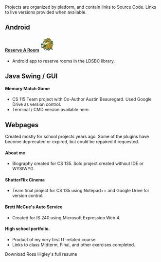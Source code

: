 Projects are organized by platform, and contain links to Source Code. Links to live versions provided when available. 

## Android
#### [Reserve A Room](https://github.com/Deedsogado/ReserveARoom) ![Larry the Lion &copy; 2013 LDSBC](https://raw.githubusercontent.com/Deedsogado/ReserveARoom/master/app/src/main/res/drawable-mdpi/ic_launcher.png)
  * Android app to reserve rooms in the LDSBC library.

## Java Swing / GUI
#### Memory Match Game  
  * CS 115 Team project with Co-Author Austin Beauregard. Used Google Drive as version control.
  * Terminal / CMD version available here.

## Webpages
Created mostly for school projects years ago. Some of the plugins have become deprecated or expired, but could be repaired if requested. 

#### About me
  * Biography created for CS 135. Solo project created without IDE or WYSIWYG. 

#### ShutterFlix Cinema
  * Team final project for CS 135 using Notepad++ and Google Drive for version control. 

#### Brett McCue's Auto Service
  * Created for IS 240 using Microsoft Expression Web 4.

#### High school portfolio. 
  * Product of my very first IT-related course. 
  * Links to class Midterm, Final, and other exercises completed.

Download Ross Higley's full resume